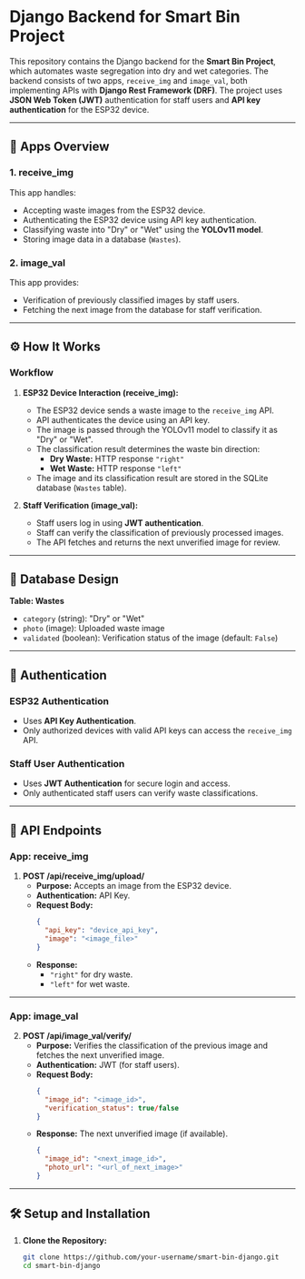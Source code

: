 # Django Backend for Smart Bin Project

This repository contains the Django backend for the **Smart Bin Project**, which automates waste segregation into dry and wet categories. The backend consists of two apps, `receive_img` and `image_val`, both implementing APIs with **Django Rest Framework (DRF)**. The project uses **JSON Web Token (JWT)** authentication for staff users and **API key authentication** for the ESP32 device.

---

## 📂 Apps Overview

### 1. **receive_img**
This app handles:
- Accepting waste images from the ESP32 device.
- Authenticating the ESP32 device using API key authentication.
- Classifying waste into "Dry" or "Wet" using the **YOLOv11 model**.
- Storing image data in a database (`Wastes`).

### 2. **image_val**
This app provides:
- Verification of previously classified images by staff users.
- Fetching the next image from the database for staff verification.

---

## ⚙️ How It Works

### **Workflow**

1. **ESP32 Device Interaction (receive_img):**
   - The ESP32 device sends a waste image to the `receive_img` API.
   - API authenticates the device using an API key.
   - The image is passed through the YOLOv11 model to classify it as "Dry" or "Wet".
   - The classification result determines the waste bin direction:
     - **Dry Waste:** HTTP response `"right"`
     - **Wet Waste:** HTTP response `"left"`
   - The image and its classification result are stored in the SQLite database (`Wastes` table).

2. **Staff Verification (image_val):**
   - Staff users log in using **JWT authentication**.
   - Staff can verify the classification of previously processed images.
   - The API fetches and returns the next unverified image for review.

---

## 📄 Database Design

**Table: Wastes**
- `category` (string): "Dry" or "Wet"
- `photo` (image): Uploaded waste image
- `validated` (boolean): Verification status of the image (default: `False`)

---

## 🔑 Authentication

### **ESP32 Authentication**
- Uses **API Key Authentication**.
- Only authorized devices with valid API keys can access the `receive_img` API.

### **Staff User Authentication**
- Uses **JWT Authentication** for secure login and access.
- Only authenticated staff users can verify waste classifications.

---

## 📂 API Endpoints

### **App: receive_img**
1. **POST /api/receive_img/upload/**
   - **Purpose:** Accepts an image from the ESP32 device.
   - **Authentication:** API Key.
   - **Request Body:**
     ```json
     {
       "api_key": "device_api_key",
       "image": "<image_file>"
     }
     ```
   - **Response:**
     - `"right"` for dry waste.
     - `"left"` for wet waste.

---

### **App: image_val**
2. **POST /api/image_val/verify/**
   - **Purpose:** Verifies the classification of the previous image and fetches the next unverified image.
   - **Authentication:** JWT (for staff users).
   - **Request Body:**
     ```json
     {
       "image_id": "<image_id>",
       "verification_status": true/false
     }
     ```
   - **Response:** The next unverified image (if available).
     ```json
     {
       "image_id": "<next_image_id>",
       "photo_url": "<url_of_next_image>"
     }
     ```

---

## 🛠️ Setup and Installation

1. **Clone the Repository:**
   ```bash
   git clone https://github.com/your-username/smart-bin-django.git
   cd smart-bin-django
